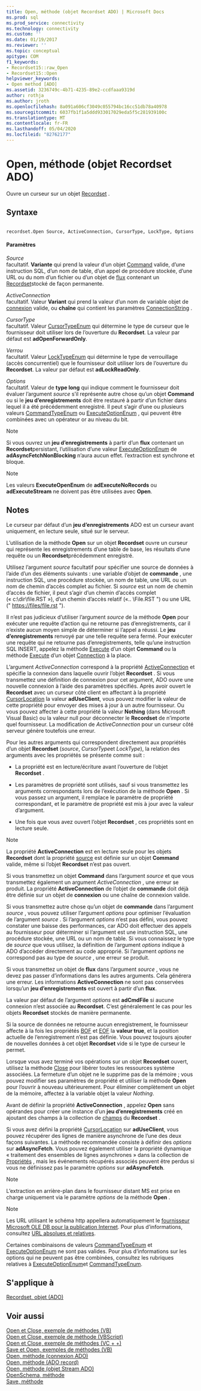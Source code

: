 ```yaml
---
title: Open, méthode (objet Recordset ADO) | Microsoft Docs
ms.prod: sql
ms.prod_service: connectivity
ms.technology: connectivity
ms.custom: ''
ms.date: 01/19/2017
ms.reviewer: ''
ms.topic: conceptual
apitype: COM
f1_keywords:
- Recordset15::raw_Open
- Recordset15::Open
helpviewer_keywords:
- Open method [ADO]
ms.assetid: 3236749c-4b71-4235-89e2-ccdfaaa9319d
author: rothja
ms.author: jroth
ms.openlocfilehash: 8a091a606cf3049c055794bc16cc51db78a40978
ms.sourcegitcommit: 6037fb1f1a5ddd933017029eda5f5c281939100c
ms.translationtype: MT
ms.contentlocale: fr-FR
ms.lasthandoff: 05/04/2020
ms.locfileid: "82762177"
---
```

# <a name="open-method-ado-recordset"></a>Open, méthode (objet Recordset ADO)
Ouvre un curseur sur un objet [Recordset](../../../ado/reference/ado-api/recordset-object-ado.md) .  
  
## <a name="syntax"></a>Syntaxe  
  
```  
  
recordset.Open Source, ActiveConnection, CursorType, LockType, Options  
```  
  
#### <a name="parameters"></a>Paramètres  
 *Source*  
 facultatif. **Variante** qui prend la valeur d’un objet [Command](../../../ado/reference/ado-api/command-object-ado.md) valide, d’une instruction SQL, d’un nom de table, d’un appel de procédure stockée, d’une URL ou du nom d’un fichier ou d’un objet de [flux](../../../ado/reference/ado-api/stream-object-ado.md) contenant un [Recordset](../../../ado/reference/ado-api/recordset-object-ado.md)stocké de façon permanente.  
  
 *ActiveConnection*  
 facultatif. Valeur **Variant** qui prend la valeur d’un nom de variable objet de [connexion](../../../ado/reference/ado-api/connection-object-ado.md) valide, ou **chaîne** qui contient les paramètres [ConnectionString](../../../ado/reference/ado-api/connectionstring-property-ado.md) .  
  
 *CursorType*  
 facultatif. Valeur [CursorTypeEnum](../../../ado/reference/ado-api/cursortypeenum.md) qui détermine le type de curseur que le fournisseur doit utiliser lors de l’ouverture du **Recordset**. La valeur par défaut est **adOpenForwardOnly**.  
  
 *Verrou*  
 facultatif. Valeur [LockTypeEnum](../../../ado/reference/ado-api/locktypeenum.md) qui détermine le type de verrouillage (accès concurrentiel) que le fournisseur doit utiliser lors de l’ouverture du **Recordset**. La valeur par défaut est **adLockReadOnly**.  
  
 *Options*  
 facultatif. Valeur de **type long** qui indique comment le fournisseur doit évaluer l’argument *source* s’il représente autre chose qu’un objet **Command** ou si le **jeu d’enregistrements** doit être restauré à partir d’un fichier dans lequel il a été précédemment enregistré. Il peut s’agir d’une ou plusieurs valeurs [CommandTypeEnum](../../../ado/reference/ado-api/commandtypeenum.md) ou [ExecuteOptionEnum](../../../ado/reference/ado-api/executeoptionenum.md) , qui peuvent être combinées avec un opérateur or au niveau du bit.  
  
> [!NOTE]
>  Si vous ouvrez un **jeu d’enregistrements** à partir d’un **flux** contenant un **Recordset**persistant, l’utilisation d’une valeur [ExecuteOptionEnum](../../../ado/reference/ado-api/executeoptionenum.md) de **adAsyncFetchNonBlocking** n’aura aucun effet. l’extraction est synchrone et bloque.  
  
> [!NOTE]
>  Les valeurs **ExecuteOpenEnum** de **adExecuteNoRecords** ou **adExecuteStream** ne doivent pas être utilisées avec **Open**.  
  
## <a name="remarks"></a>Notes  
 Le curseur par défaut d’un **jeu d’enregistrements** ADO est un curseur avant uniquement, en lecture seule, situé sur le serveur.  
  
 L’utilisation de la méthode **Open** sur un objet **Recordset** ouvre un curseur qui représente les enregistrements d’une table de base, les résultats d’une requête ou un **Recordset**précédemment enregistré.  
  
 Utilisez l’argument *source* facultatif pour spécifier une source de données à l’aide d’un des éléments suivants : une variable d’objet de **commande** , une instruction SQL, une procédure stockée, un nom de table, une URL ou un nom de chemin d’accès complet au fichier. Si *source* est un nom de chemin d’accès de fichier, il peut s’agir d’un chemin d’accès complet (« c:\dir\file.RST »), d’un chemin d’accès relatif («.. \File.RST ") ou une URL (" <https://files/file.rst> ").  
  
 Il n’est pas judicieux d’utiliser l’argument *source* de la méthode **Open** pour exécuter une requête d’action qui ne retourne pas d’enregistrements, car il n’existe aucun moyen simple de déterminer si l’appel a réussi. Le **jeu d’enregistrements** renvoyé par une telle requête sera fermé. Pour exécuter une requête qui ne retourne pas d’enregistrements, telle qu’une instruction SQL INSERT, appelez la méthode [Execute](../../../ado/reference/ado-api/execute-method-ado-command.md) d’un objet **Command** ou la méthode [Execute](../../../ado/reference/ado-api/execute-method-ado-connection.md) d’un objet [Connection](../../../ado/reference/ado-api/connection-object-ado.md) à la place.  
  
 L’argument *ActiveConnection* correspond à la propriété [ActiveConnection](../../../ado/reference/ado-api/activeconnection-property-ado.md) et spécifie la connexion dans laquelle ouvrir l’objet **Recordset** . Si vous transmettez une définition de connexion pour cet argument, ADO ouvre une nouvelle connexion à l’aide des paramètres spécifiés. Après avoir ouvert le **Recordset** avec un curseur côté client en affectant à la propriété [CursorLocation](../../../ado/reference/ado-api/cursorlocation-property-ado.md) la valeur **adUseClient**, vous pouvez modifier la valeur de cette propriété pour envoyer des mises à jour à un autre fournisseur. Ou vous pouvez affecter à cette propriété la valeur **Nothing** (dans Microsoft Visual Basic) ou la valeur null pour déconnecter le **Recordset** de n’importe quel fournisseur. La modification de *ActiveConnection* pour un curseur côté serveur génère toutefois une erreur.  
  
 Pour les autres arguments qui correspondent directement aux propriétés d’un objet **Recordset** (*source*, *CursorType*et *LockType*), la relation des arguments avec les propriétés se présente comme suit :  
  
-   La propriété est en lecture/écriture avant l’ouverture de l’objet **Recordset** .  
  
-   Les paramètres de propriété sont utilisés, sauf si vous transmettez les arguments correspondants lors de l’exécution de la méthode **Open** . Si vous passez un argument, il remplace le paramètre de propriété correspondant, et le paramètre de propriété est mis à jour avec la valeur d’argument.  
  
-   Une fois que vous avez ouvert l’objet **Recordset** , ces propriétés sont en lecture seule.  
  
> [!NOTE]
>  La propriété **ActiveConnection** est en lecture seule pour les objets **Recordset** dont la propriété [source](../../../ado/reference/ado-api/source-property-ado-recordset.md) est définie sur un objet **Command** valide, même si l’objet **Recordset** n’est pas ouvert.  
  
 Si vous transmettez un objet **Command** dans l’argument *source* et que vous transmettez également un argument *ActiveConnection* , une erreur se produit. La propriété **ActiveConnection** de l’objet de **commande** doit déjà être définie sur un objet de **connexion** ou une chaîne de connexion valide.  
  
 Si vous transmettez autre chose qu’un objet de **commande** dans l’argument *source* , vous pouvez utiliser l’argument *options* pour optimiser l’évaluation de l’argument *source* . Si l’argument *options* n’est pas défini, vous pouvez constater une baisse des performances, car ADO doit effectuer des appels au fournisseur pour déterminer si l’argument est une instruction SQL, une procédure stockée, une URL ou un nom de table. Si vous connaissez le type de *source* que vous utilisez, la définition de l’argument *options* indique à ADO d’accéder directement au code approprié. Si l’argument *options* ne correspond pas au type de *source* , une erreur se produit.  
  
 Si vous transmettez un objet de **flux** dans l’argument *source* , vous ne devez pas passer d’informations dans les autres arguments. Cela générera une erreur. Les informations **ActiveConnection** ne sont pas conservées lorsqu’un **jeu d’enregistrements** est ouvert à partir d’un **flux**.  
  
 La valeur par défaut de l’argument *options* est **adCmdFile** si aucune connexion n’est associée au **Recordset**. C’est généralement le cas pour les objets **Recordset** stockés de manière permanente.  
  
 Si la source de données ne retourne aucun enregistrement, le fournisseur affecte à la fois les propriétés [BOF](../../../ado/reference/ado-api/bof-eof-properties-ado.md) et [EOF](../../../ado/reference/ado-api/bof-eof-properties-ado.md) la **valeur true**, et la position actuelle de l’enregistrement n’est pas définie. Vous pouvez toujours ajouter de nouvelles données à cet objet **Recordset** vide si le type de curseur le permet.  
  
 Lorsque vous avez terminé vos opérations sur un objet **Recordset** ouvert, utilisez la méthode [Close](../../../ado/reference/ado-api/close-method-ado.md) pour libérer toutes les ressources système associées. La fermeture d’un objet ne le supprime pas de la mémoire ; vous pouvez modifier ses paramètres de propriété et utiliser la méthode **Open** pour l’ouvrir à nouveau ultérieurement. Pour éliminer complètement un objet de la mémoire, affectez à la variable objet la valeur *Nothing*.  
  
 Avant de définir la propriété **ActiveConnection** , appelez **Open** sans opérandes pour créer une instance d’un **jeu d’enregistrements** créé en ajoutant des champs à la collection de [champs](../../../ado/reference/ado-api/fields-collection-ado.md) du **Recordset** .  
  
 Si vous avez défini la propriété [CursorLocation](../../../ado/reference/ado-api/cursorlocation-property-ado.md) sur **adUseClient**, vous pouvez récupérer des lignes de manière asynchrone de l’une des deux façons suivantes. La méthode recommandée consiste à définir des *options* sur **adAsyncFetch**. Vous pouvez également utiliser la propriété dynamique « traitement des ensembles de lignes asynchrones » dans la collection de [Propriétés](../../../ado/reference/ado-api/properties-collection-ado.md) , mais les événements récupérés associés peuvent être perdus si vous ne définissez pas le paramètre *options* sur **adAsyncFetch**.  
  
> [!NOTE]
>  L’extraction en arrière-plan dans le fournisseur distant MS est prise en charge uniquement via le paramètre *options* de la méthode **Open** .  
  
> [!NOTE]
>  Les URL utilisant le schéma http appellera automatiquement le [fournisseur Microsoft OLE DB pour la publication Internet](../../../ado/guide/appendixes/microsoft-ole-db-provider-for-internet-publishing.md). Pour plus d’informations, consultez [URL absolues et relatives](../../../ado/guide/data/absolute-and-relative-urls.md).  
  
 Certaines combinaisons de valeurs [CommandTypeEnum](../../../ado/reference/ado-api/commandtypeenum.md) et [ExecuteOptionEnum](../../../ado/reference/ado-api/executeoptionenum.md) ne sont pas valides. Pour plus d’informations sur les options qui ne peuvent pas être combinées, consultez les rubriques relatives à [ExecuteOptionEnum](../../../ado/reference/ado-api/executeoptionenum.md)et [CommandTypeEnum](../../../ado/reference/ado-api/commandtypeenum.md).  
  
## <a name="applies-to"></a>S'applique à  
 [Recordset, objet (ADO)](../../../ado/reference/ado-api/recordset-object-ado.md)  
  
## <a name="see-also"></a>Voir aussi  
 [Open et Close, exemple de méthodes (VB)](../../../ado/reference/ado-api/open-and-close-methods-example-vb.md)   
 [Open et Close, exemple de méthode (VBScript)](../../../ado/reference/ado-api/open-and-close-methods-example-vbscript.md)   
 [Open et Close, exemple de méthodes (VC + +)](../../../ado/reference/ado-api/open-and-close-methods-example-vc.md)   
 [Save et Open, exemples de méthodes (VB)](../../../ado/reference/ado-api/save-and-open-methods-example-vb.md)   
 [Open, méthode (connexion ADO)](../../../ado/reference/ado-api/open-method-ado-connection.md)   
 [Open, méthode (ADO record)](../../../ado/reference/ado-api/open-method-ado-record.md)   
 [Open, méthode (objet Stream ADO)](../../../ado/reference/ado-api/open-method-ado-stream.md)   
 [OpenSchema, méthode](../../../ado/reference/ado-api/openschema-method.md)   
 [Save, méthode](../../../ado/reference/ado-api/save-method.md)
